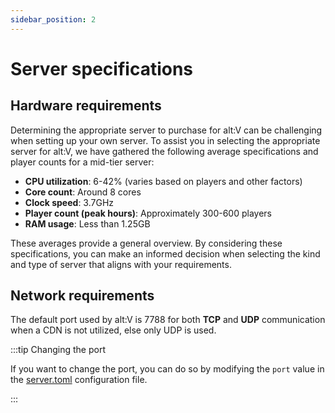 ```yaml
---
sidebar_position: 2
---
```


# Server specifications

## Hardware requirements

Determining the appropriate server to purchase for alt:V can be challenging when setting up your own server.
To assist you in selecting the appropriate server for alt:V, we have gathered the following average specifications and
player counts for a mid-tier server:

- **CPU utilization**: 6-42% (varies based on players and other factors)
- **Core count**: Around 8 cores
- **Clock speed**: 3.7GHz
- **Player count (peak hours)**: Approximately 300-600 players
- **RAM usage**: Less than 1.25GB

These averages provide a general overview.
By considering these specifications, you can make an informed decision when selecting the kind and type of server that
aligns with your requirements.

## Network requirements

The default port used by alt:V is 7788 for both **TCP** and **UDP** communication when a CDN is not utilized, else only
UDP is used.

:::tip Changing the port

If you want to change the port, you can do so by modifying the `port` value in the [server.toml](./configuration_files/server_configuration) configuration file.

:::